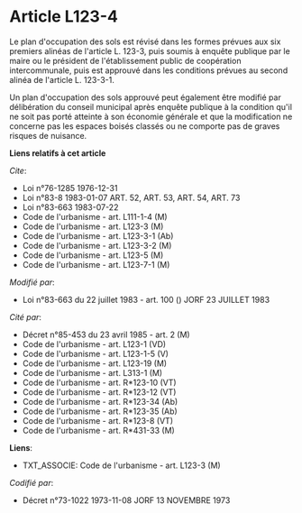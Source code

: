 # Article L123-4

Le plan d'occupation des sols est révisé dans les formes prévues aux six premiers alinéas de l'article L. 123-3, puis soumis
à enquête publique par le maire ou le président de l'établissement public de coopération intercommunale, puis est approuvé
dans les conditions prévues au second alinéa de l'article L. 123-3-1.

Un plan d'occupation des sols approuvé peut également être modifié par délibération du conseil municipal après enquête
publique à la condition qu'il ne soit pas porté atteinte à son économie générale et que la modification ne concerne pas les
espaces boisés classés ou ne comporte pas de graves risques de nuisance.

**Liens relatifs à cet article**

_Cite_:

  - Loi n°76-1285 1976-12-31
  - Loi n°83-8 1983-01-07 ART. 52, ART. 53, ART. 54, ART. 73
  - Loi n°83-663 1983-07-22
  - Code de l'urbanisme - art. L111-1-4 (M)
  - Code de l'urbanisme - art. L123-3 (M)
  - Code de l'urbanisme - art. L123-3-1 (Ab)
  - Code de l'urbanisme - art. L123-3-2 (M)
  - Code de l'urbanisme - art. L123-5 (M)
  - Code de l'urbanisme - art. L123-7-1 (M)

_Modifié par_:

  - Loi n°83-663 du 22 juillet 1983 - art. 100 () JORF 23 JUILLET 1983

_Cité par_:

  - Décret n°85-453 du 23 avril 1985 - art. 2 (M)
  - Code de l'urbanisme - art. L123-1 (VD)
  - Code de l'urbanisme - art. L123-1-5 (V)
  - Code de l'urbanisme - art. L123-19 (M)
  - Code de l'urbanisme - art. L313-1 (M)
  - Code de l'urbanisme - art. R*123-10 (VT)
  - Code de l'urbanisme - art. R*123-12 (VT)
  - Code de l'urbanisme - art. R*123-34 (Ab)
  - Code de l'urbanisme - art. R*123-35 (Ab)
  - Code de l'urbanisme - art. R*123-8 (VT)
  - Code de l'urbanisme - art. R*431-33 (M)

**Liens**:

  - TXT_ASSOCIE: Code de l'urbanisme - art. L123-3 (M)

_Codifié par_:

  - Décret n°73-1022 1973-11-08 JORF 13 NOVEMBRE 1973
